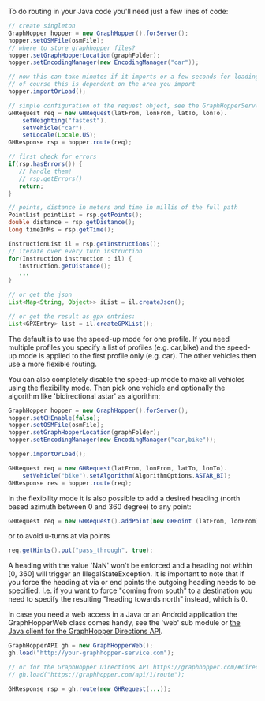 To do routing in your Java code you'll need just a few lines of code:

```java
// create singleton
GraphHopper hopper = new GraphHopper().forServer();
hopper.setOSMFile(osmFile);
// where to store graphhopper files?
hopper.setGraphHopperLocation(graphFolder);
hopper.setEncodingManager(new EncodingManager("car"));

// now this can take minutes if it imports or a few seconds for loading
// of course this is dependent on the area you import
hopper.importOrLoad();

// simple configuration of the request object, see the GraphHopperServlet classs for more possibilities.
GHRequest req = new GHRequest(latFrom, lonFrom, latTo, lonTo).
    setWeighting("fastest").
    setVehicle("car").
    setLocale(Locale.US);
GHResponse rsp = hopper.route(req);

// first check for errors
if(rsp.hasErrors()) {
   // handle them!
   // rsp.getErrors()
   return;
}

// points, distance in meters and time in millis of the full path
PointList pointList = rsp.getPoints();
double distance = rsp.getDistance();
long timeInMs = rsp.getTime();

InstructionList il = rsp.getInstructions();
// iterate over every turn instruction
for(Instruction instruction : il) {
   instruction.getDistance();
   ...
}

// or get the json
List<Map<String, Object>> iList = il.createJson();

// or get the result as gpx entries:
List<GPXEntry> list = il.createGPXList();
```

The default is to use the speed-up mode for one profile. If you need multiple profiles you 
specify a list of profiles (e.g. car,bike) and the speed-up mode is applied to the first profile only (e.g. car).
The other vehicles then use a more flexible routing.

You can also completely disable the speed-up mode to make all vehicles using the flexibility mode.
Then pick one vehicle and optionally the algorithm like 'bidirectional astar' as algorithm:

```java
GraphHopper hopper = new GraphHopper().forServer();
hopper.setCHEnable(false);
hopper.setOSMFile(osmFile);
hopper.setGraphHopperLocation(graphFolder);
hopper.setEncodingManager(new EncodingManager("car,bike"));

hopper.importOrLoad();

GHRequest req = new GHRequest(latFrom, lonFrom, latTo, lonTo).
    setVehicle("bike").setAlgorithm(AlgorithmOptions.ASTAR_BI);
GHResponse res = hopper.route(req);
```

In the flexibility mode it is also possible to add a desired heading (north based azimuth between 0 and 360 degree)
to any point:
```java
GHRequest req = new GHRequest().addPoint(new GHPoint (latFrom, lonFrom), favoredHeading).addPoint(new GHPoint (latTo, lonTo));
```
or to avoid u-turns at via points
```java
req.getHints().put("pass_through", true);
```

A heading with the value 'NaN' won't be enforced and a heading not within [0, 360] will trigger an IllegalStateException.
It is important to note that if you force the heading at via or end points the outgoing heading needs to be specified.
I.e. if you want to force "coming from south" to a destination you need to specify the resulting "heading towards north" instead, which is 0.
 
In case you need a web access in a Java or an Android application the GraphHopperWeb class comes handy,
 see the 'web' sub module or [the Java client for the GraphHopper Directions API](https://github.com/graphhopper/directions-api-java-client).

```java
GraphHopperAPI gh = new GraphHopperWeb();
gh.load("http://your-graphhopper-service.com");

// or for the GraphHopper Directions API https://graphhopper.com/#directions-api
// gh.load("https://graphhopper.com/api/1/route");

GHResponse rsp = gh.route(new GHRequest(...));
```
